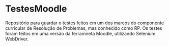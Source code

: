 # TestesMoodle
Repositório para guardar o testes feitos em um dos marcos do componente curricular de Resolução de Problemas, mas conhecido como RP. Os testes foram feitos em uma versão da ferramneta Moodle, utilizando Selenium WebDriver.
